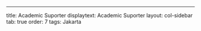 ---

title: Academic Suporter
displaytext: Academic Suporter
layout: col-sidebar
tab: true
order: 7
tags: Jakarta
